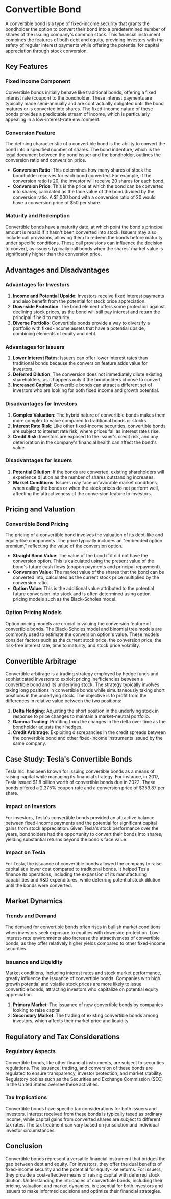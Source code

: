 # Convertible Bond

A convertible bond is a type of fixed-income security that grants the bondholder the option to convert their bond into a predetermined number of shares of the issuing company's common stock. This financial instrument combines the features of both debt and equity, providing investors with the safety of regular interest payments while offering the potential for capital appreciation through stock conversion.

## Key Features

### Fixed Income Component
Convertible bonds initially behave like traditional bonds, offering a fixed interest rate (coupon) to the bondholder. These interest payments are typically made semi-annually and are contractually obligated until the bond matures or is converted into shares. The fixed-income nature of these bonds provides a predictable stream of income, which is particularly appealing in a low-interest-rate environment.

### Conversion Feature
The defining characteristic of a convertible bond is the ability to convert the bond into a specified number of shares. The bond indenture, which is the legal document between the bond issuer and the bondholder, outlines the conversion ratio and conversion price.

- **Conversion Ratio**: This determines how many shares of stock the bondholder receives for each bond converted. For example, if the conversion ratio is 20, the investor will receive 20 shares for each bond.
- **Conversion Price**: This is the price at which the bond can be converted into shares, calculated as the face value of the bond divided by the conversion ratio. A $1,000 bond with a conversion ratio of 20 would have a conversion price of $50 per share.

### Maturity and Redemption
Convertible bonds have a maturity date, at which point the bond's principal amount is repaid if it hasn't been converted into stock. Issuers may also include call provisions, allowing them to redeem the bonds before maturity under specific conditions. These call provisions can influence the decision to convert, as issuers typically call bonds when the shares' market value is significantly higher than the conversion price.

## Advantages and Disadvantages

### Advantages for Investors
1. **Income and Potential Upside**: Investors receive fixed interest payments and also benefit from the potential for stock price appreciation.
2. **Downside Protection**: The bond element offers some protection against declining stock prices, as the bond will still pay interest and return the principal if held to maturity.
3. **Diverse Portfolio**: Convertible bonds provide a way to diversify a portfolio with fixed-income assets that have a potential upside, combining elements of equity and debt.

### Advantages for Issuers
1. **Lower Interest Rates**: Issuers can offer lower interest rates than traditional bonds because the conversion feature adds value for investors.
2. **Deferred Dilution**: The conversion does not immediately dilute existing shareholders, as it happens only if the bondholders choose to convert.
3. **Increased Capital**: Convertible bonds can attract a different set of investors who are looking for both fixed income and growth potential.

### Disadvantages for Investors
1. **Complex Valuation**: The hybrid nature of convertible bonds makes them more complex to value compared to traditional bonds or stocks.
2. **Interest Rate Risk**: Like other fixed-income securities, convertible bonds are subject to interest rate risk, where prices fall as interest rates rise.
3. **Credit Risk**: Investors are exposed to the issuer's credit risk, and any deterioration in the company's financial health can affect the bond's value.

### Disadvantages for Issuers
1. **Potential Dilution**: If the bonds are converted, existing shareholders will experience dilution as the number of shares outstanding increases.
2. **Market Conditions**: Issuers may face unfavorable market conditions when calling the bonds or when the stock prices do not perform well, affecting the attractiveness of the conversion feature to investors.

## Pricing and Valuation

### Convertible Bond Pricing
The pricing of a convertible bond involves the valuation of its debt-like and equity-like components. The price typically includes an "embedded option premium," reflecting the value of the conversion option. 

- **Straight Bond Value**: The value of the bond if it did not have the conversion option. This is calculated using the present value of the bond's future cash flows (coupon payments and principal repayment).
- **Conversion Value**: The market value of the shares that the bond can be converted into, calculated as the current stock price multiplied by the conversion ratio.
- **Option Value**: This is the additional value attributed to the potential future conversion into stock and is often determined using option pricing models such as the Black-Scholes model.

### Option Pricing Models
Option pricing models are crucial in valuing the conversion feature of convertible bonds. The Black-Scholes model and binomial tree models are commonly used to estimate the conversion option's value. These models consider factors such as the current stock price, the conversion price, the risk-free interest rate, time to maturity, and stock price volatility.

## Convertible Arbitrage

Convertible arbitrage is a trading strategy employed by hedge funds and sophisticated investors to exploit pricing inefficiencies between a convertible bond and its underlying stock. The strategy typically involves taking long positions in convertible bonds while simultaneously taking short positions in the underlying stock. The objective is to profit from the differences in relative value between the two positions:

1. **Delta Hedging**: Adjusting the short position in the underlying stock in response to price changes to maintain a market-neutral portfolio.
2. **Gamma Trading**: Profiting from the changes in the delta over time as the bondholder adjusts their hedges.
3. **Credit Arbitrage**: Exploiting discrepancies in the credit spreads between the convertible bond and other fixed-income instruments issued by the same company.

## Case Study: Tesla's Convertible Bonds

Tesla Inc. has been known for issuing convertible bonds as a means of raising capital while managing its financial strategy. For instance, in 2017, Tesla issued $1.8 billion worth of convertible bonds due in 2022. These bonds offered a 2.375% coupon rate and a conversion price of $359.87 per share.

### Impact on Investors
For investors, Tesla's convertible bonds provided an attractive balance between fixed-income payments and the potential for significant capital gains from stock appreciation. Given Tesla's stock performance over the years, bondholders had the opportunity to convert their bonds into shares, yielding substantial returns beyond the bond's face value.

### Impact on Tesla
For Tesla, the issuance of convertible bonds allowed the company to raise capital at a lower cost compared to traditional bonds. It helped Tesla finance its operations, including the expansion of its manufacturing capabilities and R&D expenditures, while deferring potential stock dilution until the bonds were converted.

## Market Dynamics

### Trends and Demand
The demand for convertible bonds often rises in bullish market conditions when investors seek exposure to equities with downside protection. Low-interest-rate environments also increase the attractiveness of convertible bonds, as they offer relatively higher yields compared to other fixed-income securities.

### Issuance and Liquidity
Market conditions, including interest rates and stock market performance, greatly influence the issuance of convertible bonds. Companies with high growth potential and volatile stock prices are more likely to issue convertible bonds, attracting investors who capitalize on potential equity appreciation.

1. **Primary Market**: The issuance of new convertible bonds by companies looking to raise capital.
2. **Secondary Market**: The trading of existing convertible bonds among investors, which affects their market price and liquidity.

## Regulatory and Tax Considerations

### Regulatory Aspects
Convertible bonds, like other financial instruments, are subject to securities regulations. The issuance, trading, and conversion of these bonds are regulated to ensure transparency, investor protection, and market stability. Regulatory bodies such as the Securities and Exchange Commission (SEC) in the United States oversee these activities.

### Tax Implications
Convertible bonds have specific tax considerations for both issuers and investors. Interest received from these bonds is typically taxed as ordinary income, while capital gains from converted shares are subject to different tax rates. The tax treatment can vary based on jurisdiction and individual investor circumstances.

## Conclusion

Convertible bonds represent a versatile financial instrument that bridges the gap between debt and equity. For investors, they offer the dual benefits of fixed-income security and the potential for equity-like returns. For issuers, they provide a cost-effective means of raising capital with deferred stock dilution. Understanding the intricacies of convertible bonds, including their pricing, valuation, and market dynamics, is essential for both investors and issuers to make informed decisions and optimize their financial strategies.
